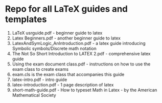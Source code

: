 # Repo for all LaTeX guides and templates
1. LaTeX usrguide.pdf - beginner guide to latex
2. Latex Beginners.pdf - another beginner guide to latex
3. LatexAndSymLogic_AnIntroduction.pdf - a latex guide introducing Symbolic symbols/Discrete math notation
4. The Not So Short Introduction to LATEX 2.pdf - comprehensive latex guide
5. Using the exam document class.pdf - instructions on how to use the exam class to create exams
6. exam.cls is the exam class that accompanies this guide
7. latex-intro.pdf - intro guide
8. latex-introduction.pdf - 1 page description of latex
9. short-math-guide.pdf - How to typeset Math in Latex - by the American Mathematical Society

